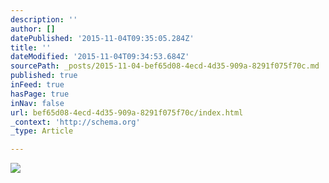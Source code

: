 ```yaml
---
description: ''
author: []
datePublished: '2015-11-04T09:35:05.284Z'
title: ''
dateModified: '2015-11-04T09:34:53.684Z'
sourcePath: _posts/2015-11-04-bef65d08-4ecd-4d35-909a-8291f075f70c.md
published: true
inFeed: true
hasPage: true
inNav: false
url: bef65d08-4ecd-4d35-909a-8291f075f70c/index.html
_context: 'http://schema.org'
_type: Article

---
```

![](https://the-grid-user-content.s3-us-west-2.amazonaws.com/d4f68756-1ded-474b-8bde-1145a1738c31.png)